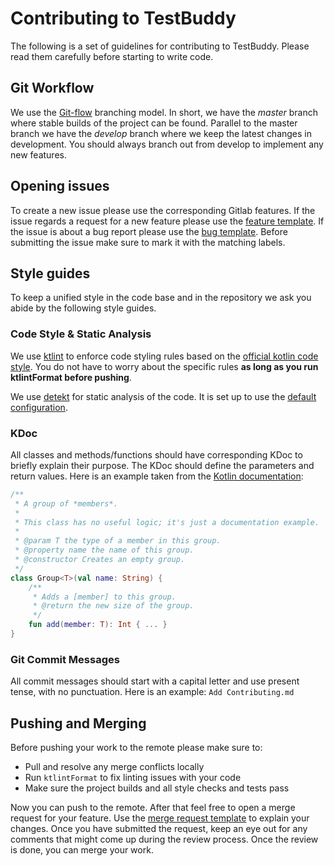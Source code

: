 # Contributing to TestBuddy
The following is a set of guidelines for contributing to TestBuddy. 
Please read them carefully before starting to write code.

## Git Workflow
We use the [Git-flow](https://nvie.com/posts/a-successful-git-branching-model/) branching model. In short, we have the *master* branch where stable builds of 
the project can be found. Parallel to the master branch we have the *develop* branch where we keep the latest changes in development. 
You should always branch out from develop to implement any new features. 

## Opening issues
To create a new issue please use the corresponding Gitlab features. 
If the issue regards a request for a new feature please use the [feature template](.gitlab/issue_templates/feature_template.md). 
If the issue is about a bug report please use the [bug template](.gitlab/issue_templates/bug_template.md). 
Before submitting the issue make sure to mark it with the matching labels.

## Style guides
To keep a unified style in the code base and in the repository we ask you abide by the following style guides.

### Code Style & Static Analysis
We use [ktlint](https://ktlint.github.io/) to enforce code styling rules based on the [official kotlin code style](https://kotlinlang.org/docs/coding-conventions.html).
You do not have to worry about the specific rules **as long as you run ktlintFormat before pushing**. 

We use [detekt](https://detekt.github.io/detekt/) for static analysis of the code. It is set up to use the [default configuration](https://github.com/detekt/detekt/blob/main/detekt-core/src/main/resources/default-detekt-config.yml). 

### KDoc
All classes and methods/functions should have corresponding KDoc to briefly explain their purpose.
The KDoc should define the parameters and return values. Here is an example taken from the [Kotlin documentation](https://kotlinlang.org/docs/kotlin-doc.html#block-tags):
```kotlin
/**
 * A group of *members*.
 *
 * This class has no useful logic; it's just a documentation example.
 *
 * @param T the type of a member in this group.
 * @property name the name of this group.
 * @constructor Creates an empty group.
 */
class Group<T>(val name: String) {
    /**
     * Adds a [member] to this group.
     * @return the new size of the group.
     */
    fun add(member: T): Int { ... }
}
``` 

### Git Commit Messages
All commit messages should start with a capital letter and use present tense, with no punctuation.
Here is an example: `Add Contributing.md` 

## Pushing and Merging
Before pushing your work to the remote please make sure to:
* Pull and resolve any merge conflicts locally
* Run `ktlintFormat` to fix linting issues with your code
* Make sure the project builds and all style checks and tests pass

Now you can push to the remote. After that feel free to open a merge request for your feature.
Use the [merge request template](.gitlab/merge_request_templates/default.md) to explain your changes.
Once you have submitted the request, keep an eye out for any comments that might come up during the review process. 
Once the review is done, you can merge your work.